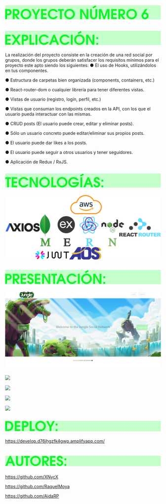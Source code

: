 # ![](/src/img/TITLE6.png)

## ![](/src/img/Expli.png)
La realización del proyecto consiste en la creación de una red social por grupos, donde los grupos deberán satisfacer los requisitos mínimos para el proyecto este apto siendo los siguientes:
● El uso de Hooks, utilizándolos en tus componentes.

● Estructura de carpetas bien organizada (components, containers, etc.)

● React-router-dom o cualquier librería para tener diferentes vistas.

● Vistas de usuario (registro, login, perfil, etc.)

● Vistas que consuman los endpoints creados en la API, con los que el
usuario pueda interactuar con las mismas.

● CRUD posts (El usuario puede crear, editar y eliminar posts).

● Sólo un usuario concreto puede editar/eliminar sus propios posts.

● El usuario puede dar likes a los posts.

● El usuario puede seguir a otros usuarios y tener seguidores.

● Aplicación de Redux / RxJS.

## ![](/src/img/Teech.png)
![](/src/img/TechUti.jpg)
## ![](/src/img/Preees.png)

![](/src/img/Home.jpg)

![](//../src/img/Home_User.jpg)

![](//../src/img/Login.jpg)

![](//../src/img/Register.jpg)

![](//../src/img/User_View.jpg)

## ![](/src/img/Deploy.png)
https://develop.d76jhgzfk4gwp.amplifyapp.com/

# ![](/src/img/Auth.png)
https://github.com/XNycX

https://github.com/RaquelMoya

https://github.com/AidaRP

